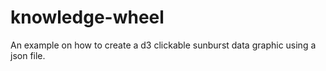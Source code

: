 knowledge-wheel
===============

An example on how to create a d3 clickable sunburst data graphic using a json file.
